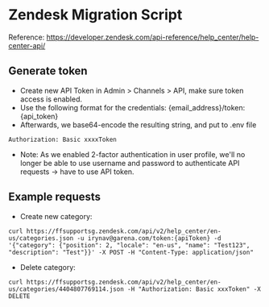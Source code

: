 # Zendesk Migration Script

Reference: https://developer.zendesk.com/api-reference/help_center/help-center-api/

## Generate token

- Create new API Token in Admin > Channels > API, make sure token access is enabled.
- Use the following format for the credentials: {email_address}/token:{api_token}
- Afterwards, we base64-encode the resulting string, and put to .env file

```
Authorization: Basic xxxxToken
```

- Note: As we enabled 2-factor authentication in user profile, we'll no longer be able to use username and password to authenticate API requests -> have to use API token.

## Example requests

- Create new category:

```
curl https://ffsupportsg.zendesk.com/api/v2/help_center/en-us/categories.json -u irynav@garena.com/token:{apiToken} -d '{"category": {"position": 2, "locale": "en-us", "name": "Test123", "description": "Test"}}' -X POST -H "Content-Type: application/json"
```

- Delete category:

```
curl https://ffsupportsg.zendesk.com/api/v2/help_center/en-us/categories/4404807769114.json -H "Authorization: Basic xxxToken" -X DELETE
```
